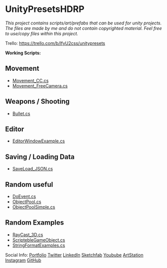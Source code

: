 # UnityPresetsHDRP

_This project contains scripts/art/prefabs that can be used for unity projects.
The files are made by me and do not contain copyrighted material.
Feel free to use/copy files within this project._

Trello: https://trello.com/b/lfyU2css/unitypresets

**Working Scripts:**

## Movement 
- [Movement_CC.cs](https://github.com/MarcelvanDuijnDev/UnityPresetsHDRP/tree/main/Assets/Scripts/Movement)
- [Movement_FreeCamera.cs](https://github.com/MarcelvanDuijnDev/UnityPresetsHDRP/tree/main/Assets/Scripts/Movement)

## Weapons / Shooting
- [Bullet.cs](https://github.com/MarcelvanDuijnDev/UnityPresetsHDRP/tree/main/Assets/Scripts/BulletScript)

## Editor
- [EditorWindowExample.cs](https://github.com/MarcelvanDuijnDev/UnityPresetsHDRP/tree/main/Assets/Editor)

## Saving / Loading Data
- [SaveLoad_JSON.cs](https://github.com/MarcelvanDuijnDev/UnityPresetsHDRP/tree/main/Assets/Scripts/SaveLoadHandler)

## Random useful
- [DoEvent.cs](https://github.com/MarcelvanDuijnDev/UnityPresetsHDRP/tree/main/Assets/Scripts/Useful)
- [ObjectPool.cs](https://github.com/MarcelvanDuijnDev/UnityPresetsHDRP/tree/main/Assets/Scripts/ObjectPool)
- [ObjectPoolSimple.cs](https://github.com/MarcelvanDuijnDev/UnityPresetsHDRP/tree/main/Assets/Scripts/ObjectPool)

## Random Examples
- [RayCast_3D.cs](https://github.com/MarcelvanDuijnDev/UnityPresetsHDRP/tree/main/Assets/Scripts/RandomExamples)
- [ScriptebleGameObject.cs](https://github.com/MarcelvanDuijnDev/UnityPresetsHDRP/tree/main/Assets/Scripts/RandomExamples)
- [StringFormatExamples.cs](https://github.com/MarcelvanDuijnDev/UnityPresetsHDRP/tree/main/Assets/Scripts/RandomExamples)

Social Info: 
[Portfolio](https://www.marcelvanduijn.com/)
[Twitter](https://twitter.com/MarcelvanDuijn_)
[LinkedIn](https://www.linkedin.com/in/marcel-van-duijn/)
[Sketchfab](https://sketchfab.com/MarcelvanDuijn)
[Youbube](https://www.youtube.com/channel/UCifUu8rDfr-ljsMx8bUVGrg)
[ArtStation](https://www.artstation.com/marcelvanduijn)
[Instagram](https://www.instagram.com/marcelvanduijn_/)
[GitHub](https://github.com/MarcelvanDuijnDev)

